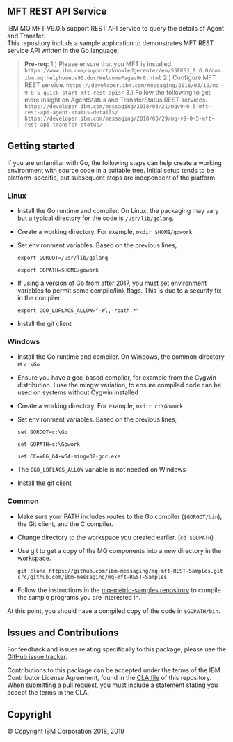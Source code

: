 ## MFT REST API Service

IBM MQ MFT V9.0.5 support REST API service to query the details of Agent and Transfer.  
This repository includs a sample application to demonstrates MFT REST service API written in the Go language.

> **Pre-req**: 
1.) Please ensure that you MFT is installed.
```https://www.ibm.com/support/knowledgecenter/en/SSFKSJ_9.0.0/com.ibm.mq.helphome.v90.doc/WelcomePagev9r0.html```
2.) Configure MFT REST service.
```https://developer.ibm.com/messaging/2018/03/19/mq-9-0-5-quick-start-mft-rest-apis/```
3.) Follow the following to get more insight on AgentStatus and TransferStatus REST services.
```https://developer.ibm.com/messaging/2018/03/21/mqv9-0-5-mft-rest-api-agent-status-details/```
```https://developer.ibm.com/messaging/2018/03/29/mq-v9-0-5-mft-rest-api-transfer-status/```

## Getting started

If you are unfamiliar with Go, the following steps can help create a working environment with source code in a suitable tree. Initial setup tends to be platform-specific, but subsequent steps are independent of the platform.

### Linux

* Install the Go runtime and compiler. On Linux, the packaging may vary but a typical directory for the code is `/usr/lib/golang`.

* Create a working directory. For example, ```mkdir $HOME/gowork```

* Set environment variables. Based on the previous lines,

  ```export GOROOT=/usr/lib/golang```

  ```export GOPATH=$HOME/gowork```

* If using a version of Go from after 2017, you must set environment variables to permit some compile/link flags. This is due to a security fix in the compiler.

  ```export CGO_LDFLAGS_ALLOW="-Wl,-rpath.*"```

* Install the git client

### Windows

* Install the Go runtime and compiler. On Windows, the common directory is `c:\Go`
* Ensure you have a gcc-based compiler, for example from the Cygwin distribution. I use the mingw variation, to ensure compiled code can be used on systems without Cygwin installed
* Create a working directory. For example, ```mkdir c:\Gowork```
* Set environment variables. Based on the previous lines,

  ```set GOROOT=c:\Go```

  ```set GOPATH=c:\Gowork```

  ```set CC=x86_64-w64-mingw32-gcc.exe```

* The `CGO_LDFLAGS_ALLOW` variable is not needed on Windows
* Install the git client

### Common

* Make sure your PATH includes routes to the Go compiler (`$GOROOT/bin`), the Git client, and the C compiler.
* Change directory to the workspace you created earlier. (`cd $GOPATH`)
* Use git to get a copy of the MQ components into a new directory in the workspace.

  ```git clone https://github.com/ibm-messaging/mq-mft-REST-Samples.git src/github.com/ibm-messaging/mq-mft-REST-Samples```

* Follow the instructions in the [mq-metric-samples repository](https://github.com/ibm-messaging/mq-metric-samples) to compile the sample programs you are interested in.

At this point, you should have a compiled copy of the code in `$GOPATH/bin`.

## Issues and Contributions

For feedback and issues relating specifically to this package, please use the [GitHub issue tracker](https://github.com/ibm-messaging/mq-mft-REST-Samples/issues).

Contributions to this package can be accepted under the terms of the IBM Contributor License Agreement,
found in the [CLA file](CLA.md) of this repository. When submitting a pull request, you must include a statement stating
you accept the terms in the CLA.

## Copyright

© Copyright IBM Corporation 2018, 2019
